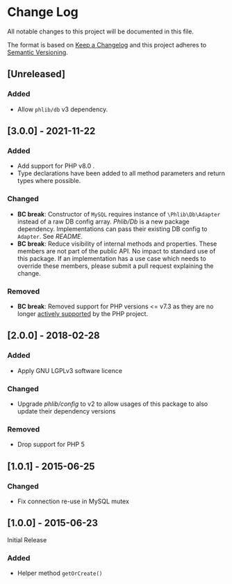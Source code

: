 # Change Log
All notable changes to this project will be documented in this file.

The format is based on [Keep a Changelog](http://keepachangelog.com/) 
and this project adheres to [Semantic Versioning](http://semver.org/).

## [Unreleased]
### Added
- Allow `phlib/db` v3 dependency.

## [3.0.0] - 2021-11-22
### Added
- Add support for PHP v8.0 .
- Type declarations have been added to all method parameters and return types
  where possible.
### Changed
- **BC break**: Constructor of `MySQL` requires instance of `\Phlib\Db\Adapter`
  instead of a raw DB config array. *Phlib/Db* is a new package dependency.
  Implementations can pass their existing DB config to `Adapter`. See *README*.
- **BC break**: Reduce visibility of internal methods and properties. These
  members are not part of the public API. No impact to standard use of this
  package. If an implementation has a use case which needs to override these
  members, please submit a pull request explaining the change.
### Removed
- **BC break**: Removed support for PHP versions <= v7.3 as they are no longer
  [actively supported](https://php.net/supported-versions.php) by the PHP project.

## [2.0.0] - 2018-02-28
### Added
- Apply GNU LGPLv3 software licence
### Changed
- Upgrade *phlib/config* to v2 to allow usages of this package to also update
  their dependency versions
### Removed
- Drop support for PHP 5

## [1.0.1] - 2015-06-25
### Changed
- Fix connection re-use in MySQL mutex 

## [1.0.0] - 2015-06-23
Initial Release

### Added
- Helper method `getOrCreate()`
